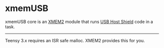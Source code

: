 xmemUSB
=======

xmemUSB core is an 
<A HREF='https://github.com/xxxajk/xmem2'>XMEM2</A> module that runs 
<A HREF='https://github.com/felis/USB_Host_Shield_2.0'>USB Host Shield</A>
code in a task.
<HR>
Teensy 3.x requires an ISR safe malloc. XMEM2 provides this for you.<BR>
